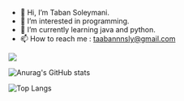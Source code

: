  - 👋 Hi, I’m Taban Soleymani.
 - 👀 I’m interested in programming.
 - 🌱 I’m currently learning java and python.
 - 📫 How to reach me : taabannnsly@gmail.com

![](https://komarev.com/ghpvc/?username=your-github-username&color=ff69b4)
 
 ![Anurag's GitHub stats](https://github-readme-stats.vercel.app/api?username=taabannn&show_icons=true&theme=radical)
 
![Top Langs](https://github-readme-stats.vercel.app/api/top-langs/?username=taabannn&theme=radical)

<!---
Taabannn/Taabannn is a ✨ special ✨ repository because its `README.md` (this file) appears on your GitHub profile.
You can click the Preview link to take a look at your changes.
--->

